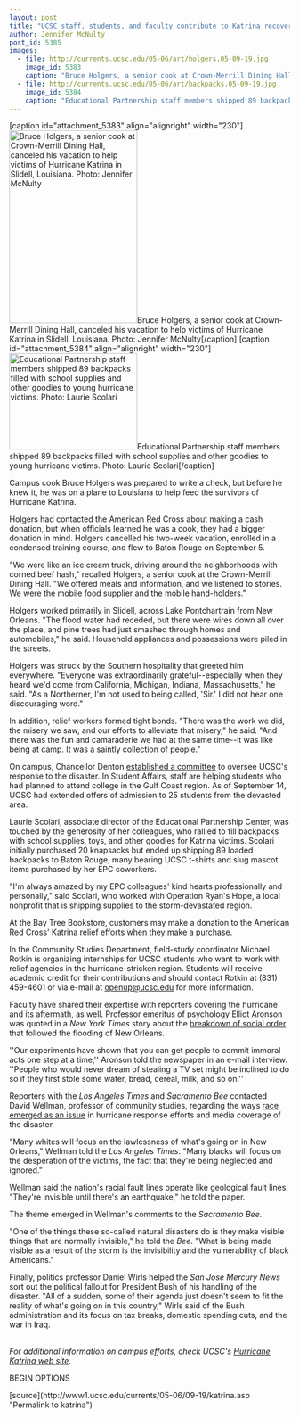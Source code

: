 ```yaml
---
layout: post
title: "UCSC staff, students, and faculty contribute to Katrina recovery"
author: Jennifer McNulty
post_id: 5385
images:
  - file: http://currents.ucsc.edu/05-06/art/holgers.05-09-19.jpg
    image_id: 5383
    caption: "Bruce Holgers, a senior cook at Crown-Merrill Dining Hall, canceled his vacation to help victims of Hurricane Katrina in Slidell, Louisiana. Photo: Jennifer McNulty"
  - file: http://currents.ucsc.edu/05-06/art/backpacks.05-09-19.jpg
    image_id: 5384
    caption: "Educational Partnership staff members shipped 89 backpacks filled with school supplies and other goodies to young hurricane victims. Photo: Laurie Scolari"
---
```


[caption id="attachment_5383" align="alignright" width="230"]<a href="http://localhost/mysite/wp-content/uploads/2005/09/holgers.05-09-19.jpg"><img class="size-full wp-image-5383" src="http://localhost/mysite/wp-content/uploads/2005/09/holgers.05-09-19.jpg" alt="Bruce Holgers, a senior cook at Crown-Merrill Dining Hall, canceled his vacation to help victims of Hurricane Katrina in Slidell, Louisiana. Photo: Jennifer McNulty" width="230" height="346" /></a>Bruce Holgers, a senior cook at Crown-Merrill Dining Hall, canceled his vacation to help victims of Hurricane Katrina in Slidell, Louisiana. Photo: Jennifer McNulty[/caption]
[caption id="attachment_5384" align="alignright" width="230"]<a href="http://localhost/mysite/wp-content/uploads/2005/09/backpacks.05-09-19.jpg"><img class="size-full wp-image-5384" src="http://localhost/mysite/wp-content/uploads/2005/09/backpacks.05-09-19.jpg" alt="Educational Partnership staff members shipped 89 backpacks filled with school supplies and other goodies to young hurricane victims. Photo: Laurie Scolari" width="230" height="173" /></a>Educational Partnership staff members shipped 89 backpacks filled with school supplies and other goodies to young hurricane victims. Photo: Laurie Scolari[/caption]
<a name="content" id="content"></a>
<p>
  Campus cook Bruce Holgers was prepared to write a check, but before he knew it, he was on a plane to Louisiana to help feed the survivors of Hurricane Katrina.
</p>
<p>
  Holgers had contacted the American Red Cross about making a cash donation, but when officials learned he was a cook, they had a bigger donation in mind. Holgers cancelled his two-week vacation, enrolled in a condensed training course, and flew to Baton Rouge on September 5.
</p>
<p>
  "We were like an ice cream truck, driving around the neighborhoods with corned beef hash," recalled Holgers, a senior cook at the Crown-Merrill Dining Hall. "We offered meals and information, and we listened to stories. We were the mobile food supplier and the mobile hand-holders."
</p>
<p>
  Holgers worked primarily in Slidell, across Lake Pontchartrain from New Orleans. "The flood water had receded, but there were wires down all over the place, and pine trees had just smashed through homes and automobiles," he said. Household appliances and possessions were piled in the streets.
</p>
<p>
  Holgers was struck by the Southern hospitality that greeted him everywhere. "Everyone was extraordinarily grateful--especially when they heard we'd come from California, Michigan, Indiana, Massachusetts," he said. "As a Northerner, I'm not used to being called, 'Sir.' I did not hear one discouraging word."
</p>
<p>
  In addition, relief workers formed tight bonds. "There was the work we did, the misery we saw, and our efforts to alleviate that misery," he said. "And there was the fun and camaraderie we had at the same time--it was like being at camp. It was a saintly collection of people."
</p>
<p>
  On campus, Chancellor Denton <a href="http://www.ucsc.edu/news_events/katrina/committee-letter.pdf">established a committee</a> to oversee UCSC's response to the disaster. In Student Affairs, staff are helping students who had planned to attend college in the Gulf Coast region. As of September 14, UCSC had extended offers of admission to 25 students from the devasted area.
</p>
<p>
  Laurie Scolari, associate director of the Educational Partnership Center, was touched by the generosity of her colleagues, who rallied to fill backpacks with school supplies, toys, and other goodies for Katrina victims. Scolari initially purchased 20 knapsacks but ended up shipping 89 loaded backpacks to Baton Rouge, many bearing UCSC t-shirts and slug mascot items purchased by her EPC coworkers.
</p>
<p>
  "I'm always amazed by my EPC colleagues' kind hearts professionally and personally," said Scolari, who worked with Operation Ryan's Hope, a local nonprofit that is shipping supplies to the storm-devastated region.
</p>
<p>
  At the Bay Tree Bookstore, customers may make a donation to the American Red Cross' Katrina relief efforts <a href="http://www.ucsc.edu/news_events/katrina/bookstore.html">when they make a purchase</a>.
</p>
<p>
  In the Community Studies Department, field-study coordinator Michael Rotkin is organizing internships for UCSC students who want to work with relief agencies in the hurricane-stricken region. Students will receive academic credit for their contributions and should contact Rotkin at (831) 459-4601 or via e-mail at <a href="mailto:openup@ucsc.edu">openup@ucsc.edu</a> for more information.
</p>
<p>
  Faculty have shared their expertise with reporters covering the hurricane and its aftermath, as well. Professor emeritus of psychology Elliot Aronson was quoted in a <i>New York Times</i> story about the <a href="http://www.ucsc.edu/news_events/katrina/crime.html">breakdown of social order</a> that followed the flooding of New Orleans.
</p>
<p>
  ''Our experiments have shown that you can get people to commit immoral acts one step at a time,'' Aronson told the newspaper in an e-mail interview. ''People who would never dream of stealing a TV set might be inclined to do so if they first stole some water, bread, cereal, milk, and so on.''
</p>
<p>
  Reporters with the <i>Los Angeles Times</i> and <i>Sacramento Bee</i> contacted David Wellman, professor of community studies, regarding the ways <a href="http://www.ucsc.edu/news_events/katrina/race.html">race emerged as an issue</a> in hurricane response efforts and media coverage of the disaster.
</p>
<p>
  "Many whites will focus on the lawlessness of what's going on in New Orleans," Wellman told the <i>Los Angeles Times</i>. "Many blacks will focus on the desperation of the victims, the fact that they're being neglected and ignored."
</p>
<p>
  Wellman said the nation's racial fault lines operate like geological fault lines: "They're invisible until there's an earthquake," he told the paper.
</p>
<p>
  The theme emerged in Wellman's comments to the <i>Sacramento Bee</i>.
</p>
<p>
  "One of the things these so-called natural disasters do is they make visible things that are normally invisible," he told the <i>Bee</i>. "What is being made visible as a result of the storm is the invisibility and the vulnerability of black Americans."
</p>
<p>
  Finally, politics professor Daniel Wirls helped the <i>San Jose Mercury News</i> sort out the political fallout for President Bush of his handling of the disaster. "All of a sudden, some of their agenda just doesn't seem to fit the reality of what's going on in this country," Wirls said of the Bush administration and its focus on tax breaks, domestic spending cuts, and the war in Iraq.
</p>
<p>
  <br>
  <em>For additional information on campus efforts, check UCSC's <a href="http://www.ucsc.edu/news_events/katrina/">Hurricane Katrina web site</a>.</em>
</p>
<p>
  BEGIN OPTIONS <input name="t1" size="-1" type="hidden">
</p>




</p>
[source](http://www1.ucsc.edu/currents/05-06/09-19/katrina.asp "Permalink to katrina")
